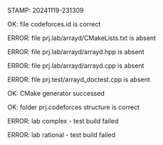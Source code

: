 STAMP: 20241119-231309
OK: file codeforces.id is correct
ERROR: file prj.lab/arrayd/CMakeLists.txt is absent
ERROR: file prj.lab/arrayd/arrayd.hpp is absent
ERROR: file prj.lab/arrayd/arrayd.cpp is absent
ERROR: file prj.test/arrayd_doctest.cpp is absent
OK: CMake generator successed
OK: folder prj.codeforces structure is correct
ERROR: lab complex - test build failed
ERROR: lab rational - test build failed
